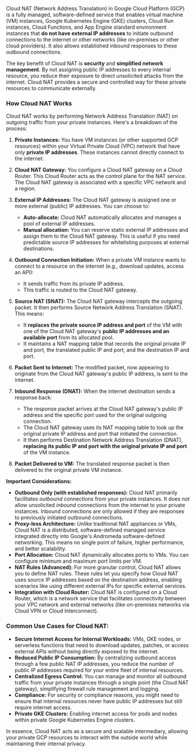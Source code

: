 Cloud NAT (Network Address Translation) in Google Cloud Platform (GCP) is a fully managed, software-defined service that enables virtual machine (VM) instances, Google Kubernetes Engine (GKE) clusters, Cloud Run instances, Cloud Functions, and App Engine standard environment instances that **do not have external IP addresses** to initiate outbound connections to the internet or other networks (like on-premises or other cloud providers). It also allows established inbound responses to these outbound connections.

The key benefit of Cloud NAT is **security** and **simplified network management**. By not assigning public IP addresses to every internal resource, you reduce their exposure to direct unsolicited attacks from the internet. Cloud NAT provides a secure and controlled way for these private resources to communicate externally.

### How Cloud NAT Works

Cloud NAT works by performing Network Address Translation (NAT) on outgoing traffic from your private instances. Here's a breakdown of the process:

1.  **Private Instances:** You have VM instances (or other supported GCP resources) within your Virtual Private Cloud (VPC) network that have only **private IP addresses**. These instances cannot directly connect to the internet.

2.  **Cloud NAT Gateway:** You configure a Cloud NAT gateway on a Cloud Router. This Cloud Router acts as the control plane for the NAT service. The Cloud NAT gateway is associated with a specific VPC network and a region.

3.  **External IP Addresses:** The Cloud NAT gateway is assigned one or more external (public) IP addresses. You can choose to:
    * **Auto-allocate:** Cloud NAT automatically allocates and manages a pool of external IP addresses.
    * **Manual allocation:** You can reserve static external IP addresses and assign them to the Cloud NAT gateway. This is useful if you need predictable source IP addresses for whitelisting purposes at external destinations.

4.  **Outbound Connection Initiation:** When a private VM instance wants to connect to a resource on the internet (e.g., download updates, access an API):
    * It sends traffic from its private IP address.
    * This traffic is routed to the Cloud NAT gateway.

5.  **Source NAT (SNAT):** The Cloud NAT gateway intercepts the outgoing packet. It then performs Source Network Address Translation (SNAT). This means:
    * It **replaces the private source IP address and port** of the VM with one of the Cloud NAT gateway's **public IP addresses and an available port** from its allocated pool.
    * It maintains a NAT mapping table that records the original private IP and port, the translated public IP and port, and the destination IP and port.

6.  **Packet Sent to Internet:** The modified packet, now appearing to originate from the Cloud NAT gateway's public IP address, is sent to the internet.

7.  **Inbound Response (DNAT):** When the internet destination sends a response back:
    * The response packet arrives at the Cloud NAT gateway's public IP address and the specific port used for the original outgoing connection.
    * The Cloud NAT gateway uses its NAT mapping table to look up the original private IP address and port that initiated the connection.
    * It then performs Destination Network Address Translation (DNAT), **replacing its public IP and port with the original private IP and port** of the VM instance.

8.  **Packet Delivered to VM:** The translated response packet is then delivered to the original private VM instance.

**Important Considerations:**

* **Outbound Only (with established responses):** Cloud NAT primarily facilitates *outbound* connections from your private instances. It does *not* allow unsolicited *inbound* connections from the internet to your private instances. Inbound connections are only allowed if they are responses to previously initiated outbound connections.
* **Proxy-less Architecture:** Unlike traditional NAT appliances or VMs, Cloud NAT is a distributed, software-defined managed service integrated directly into Google's Andromeda software-defined networking. This means no single point of failure, higher performance, and better scalability.
* **Port Allocation:** Cloud NAT dynamically allocates ports to VMs. You can configure minimum and maximum port limits per VM.
* **NAT Rules (Advanced):** For more granular control, Cloud NAT allows you to define NAT rules. These rules let you specify how Cloud NAT uses source IP addresses based on the destination address, enabling scenarios like using different external IPs for specific external services.
* **Integration with Cloud Router:** Cloud NAT is configured on a Cloud Router, which is a network service that facilitates connectivity between your VPC network and external networks (like on-premises networks via Cloud VPN or Cloud Interconnect).

### Common Use Cases for Cloud NAT:

* **Secure Internet Access for Internal Workloads:** VMs, GKE nodes, or serverless functions that need to download updates, patches, or access external APIs without being directly exposed to the internet.
* **Reduced Public IP Consumption:** By centralizing outbound access through a few public NAT IP addresses, you reduce the number of public IP addresses required for your entire fleet of internal resources.
* **Centralized Egress Control:** You can manage and monitor all outbound traffic from your private instances through a single point (the Cloud NAT gateway), simplifying firewall rule management and logging.
* **Compliance:** For security or compliance reasons, you might need to ensure that internal resources never have public IP addresses but still require internet access.
* **Private GKE Clusters:** Enabling internet access for pods and nodes within private Google Kubernetes Engine clusters.

In essence, Cloud NAT acts as a secure and scalable intermediary, allowing your private GCP resources to interact with the outside world while maintaining their internal privacy.
